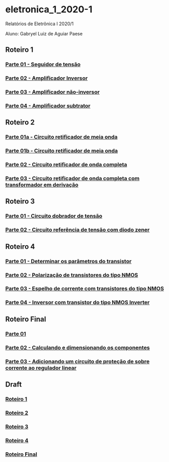 # eletronica_1_2020-1

Relatórios de Eletrônica I 2020/1

Aluno: Gabryel Luiz de Aguiar Paese

## Roteiro 1
### [Parte 01 - Seguidor de tensão](https://github.com/gabryelpaese/eletronica1/blob/master/Roteiro%201/Parte%201%20-%20Seguidor%20de%20tens%C3%A3o.md)
### [Parte 02 - Amplificador Inversor](https://github.com/gabryelpaese/eletronica1/blob/master/Roteiro%201/Parte%202%20-%20Amplificador%20inversor.md)
### [Parte 03 - Amplificador não-inversor](https://github.com/gabryelpaese/eletronica1/blob/master/Roteiro%201/Parte%203%20-%20Amplificador%20n%C3%A3o-inversor.md)
### [Parte 04 - Amplificador subtrator](https://github.com/gabryelpaese/eletronica1/blob/master/Roteiro%201/Parte%204%20-%20Amplificador%20subtrator.md)

## Roteiro 2
### [Parte 01a - Circuito retificador de meia onda](https://github.com/gabryelpaese/eletronica1/blob/master/Roteiro%202/Parte%201a%20-%20Circuito%20retificador%20de%20meia%20onda.md)
### [Parte 01b - Circuito retificador de meia onda](https://github.com/gabryelpaese/eletronica1/blob/master/Roteiro%202/Parte%201b%20-%20Circuito%20retificador%20de%20meia%20onda.md)
### [Parte 02 - Circuito retificador de onda completa](https://github.com/gabryelpaese/eletronica1/blob/master/Roteiro%202/Parte%202%20-%20Circuito%20retificador%20de%20onda%20completa.md)
### [Parte 03 - Circuito retificador de onda completa com transformador em derivação](https://github.com/gabryelpaese/eletronica1/blob/master/Roteiro%202/Parte%203%20-%20Circuito%20retificador%20de%20onda%20completa%20com%20transformador%20em%20deriva%C3%A7%C3%A3o.md)

## Roteiro 3
### [Parte 01 - Circuito dobrador de tensão](https://github.com/gabryelpaese/eletronica1/blob/master/Roteiro%203/Parte%201%20-%20Circuito%20dobrador%20de%20tens%C3%A3o.md)
### [Parte 02 - Circuito referência de tensão com diodo zener](https://github.com/gabryelpaese/eletronica1/blob/master/Roteiro%203/Parte%202%20-%20Circuito%20refer%C3%AAncia%20de%20tens%C3%A3o%20com%20diodo%20zener.md)

## Roteiro 4
### [Parte 01 - Determinar os parâmetros do transistor](https://github.com/gabryelpaese/eletronica1/blob/master/Roteiro%204/Parte%201%20-%20Determinar%20os%20par%C3%A2metros%20do%20transistor.md)
### [Parte 02 - Polarização de transistores do tipo NMOS](https://github.com/gabryelpaese/eletronica1/blob/master/Roteiro%204/Parte%202%20-%20Polariza%C3%A7%C3%A3o%20de%20transistores%20do%20tipo%20NMOS.md)
### [Parte 03 - Espelho de corrente com transistores do tipo NMOS](https://github.com/gabryelpaese/eletronica1/blob/master/Roteiro%204/Parte%203%20-%20Espelho%20de%20corrente%20com%20transistores%20do%20tipo%20NMOS.md)
### [Parte 04 - Inversor com transistor do tipo NMOS Inverter](https://github.com/gabryelpaese/eletronica1/blob/master/Roteiro%204/Parte%204%20-%20Inversor%20com%20transistor%20do%20tipo%20NMOS%20Inverter.md)

## Roteiro Final
### [Parte 01](https://github.com/gabryelpaese/eletronica1/blob/master/Roteiro%20Final/Parte%201.md)
### [Parte 02 - Calculando e dimensionando os componentes](https://github.com/gabryelpaese/eletronica1/blob/master/Roteiro%20Final/Parte%202.md)
### [Parte 03 - Adicionando um circuito de proteção de sobre corrente ao regulador linear](https://github.com/gabryelpaese/eletronica1/blob/master/Roteiro%20Final/Parte%203.md)

## Draft
### [Roteiro 1](https://github.com/gabryelpaese/eletronica1/blob/master/Roteiro%20Final/Parte%201.md)
### [Roteiro 2](https://github.com/gabryelpaese/eletronica1/blob/master/Roteiro%20Final/Parte%201.md)
### [Roteiro 3](https://github.com/gabryelpaese/eletronica1/blob/master/Roteiro%20Final/Parte%201.md)
### [Roteiro 4](https://github.com/gabryelpaese/eletronica1/blob/master/Roteiro%20Final/Parte%201.md)
### [Roteiro Final](https://github.com/gabryelpaese/eletronica1/blob/master/Roteiro%20Final/Parte%201.md)
